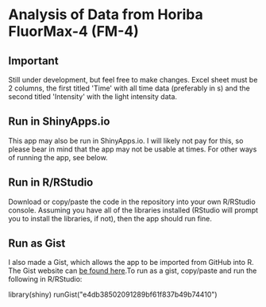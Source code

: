 # Analysis of Data from Horiba FluorMax-4 (FM-4)

## Important
Still under development, but feel free to make changes. Excel sheet must be 2 columns, the first titled 'Time' with all time data (preferably in s) and the second titled 'Intensity' with the light intensity data.


## Run in ShinyApps.io
This app may also be run in ShinyApps.io. I will likely not pay for this, so please bear in mind that the app may not be usable at times. For other ways of running the app, see below.

## Run in R/RStudio
Download or copy/paste the code in the repository into your own R/RStudio console. Assuming you have all of the libraries installed (RStudio will prompt you to install the libraries, if not), then the app should run fine.

## Run as Gist

I also made a Gist, which allows the app to be imported from GitHub into R. The Gist website can [be found here](https://gist.github.com/stdecker/e4db38502091289bf61f837b49b74410).To run as a gist, copy/paste and run the following in R/RStudio:

library(shiny)
runGist("e4db38502091289bf61f837b49b74410")
